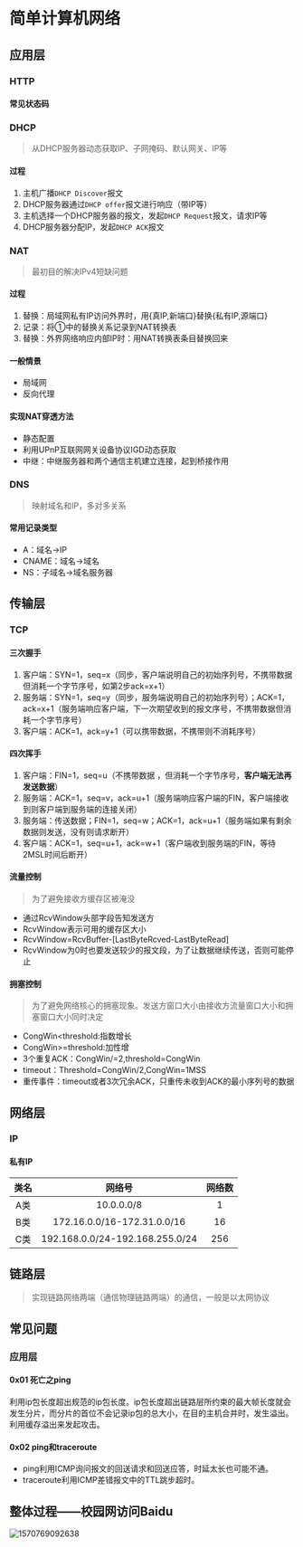 # 简单计算机网络



## 应用层

### HTTP

#### 常见状态码





### DHCP

> 从DHCP服务器动态获取IP、子网掩码、默认网关、IP等

#### 过程

1. 主机广播`DHCP Discover`报文
2. DHCP服务器通过`DHCP offer`报文进行响应（带IP等）
3. 主机选择一个DHCP服务器的报文，发起`DHCP Request`报文，请求IP等
4. DHCP服务器分配IP，发起`DHCP ACK`报文



### NAT

> 最初目的解决IPv4短缺问题

#### 过程

1. 替换：局域网私有IP访问外界时，用{真IP,新端口}替换{私有IP,源端口}
2. 记录：将①中的替换关系记录到NAT转换表
3. 替换：外界网络响应内部IP时：用NAT转换表条目替换回来

#### 一般情景

- 局域网
- 反向代理



#### 实现NAT穿透方法

- 静态配置
- 利用UPnP互联网网关设备协议IGD动态获取
- 中继：中继服务器和两个通信主机建立连接，起到桥接作用

### DNS

> 映射域名和IP，多对多关系

#### 常用记录类型

- A：域名->IP
- CNAME：域名->域名
- NS：子域名->域名服务器



## 传输层

### TCP

#### 三次握手

1. 客户端：SYN=1，seq=x（同步，客户端说明自己的初始序列号，不携带数据但消耗一个字节序号，如第2步ack=x+1）
2. 服务端：SYN=1，seq=y（同步，服务端说明自己的初始序列号）；ACK=1，ack=x+1（服务端响应客户端，下一次期望收到的报文序号，不携带数据但消耗一个字节序号）
3. 客户端：ACK=1，ack=y+1（可以携带数据，不携带则不消耗序号）

#### 四次挥手

1. 客户端：FIN=1，seq=u（不携带数据 ，但消耗一个字节序号，**客户端无法再发送数据**）
2. 服务端：ACK=1，seq=v，ack=u+1（服务端响应客户端的FIN，客户端接收到则客户端到服务端的连接关闭）
3. 服务端：传送数据；FIN=1，seq=w；ACK=1，ack=u+1（服务端如果有剩余数据则发送，没有则请求断开）
4. 客户端：ACK=1，seq=u+1，ack=w+1（客户端收到服务端的FIN，等待2MSL时间后断开）



#### 流量控制

> 为了避免接收方缓存区被淹没

- 通过RcvWindow头部字段告知发送方
- RcvWindow表示可用的缓存区大小
- RcvWindow=RcvBuffer-[LastByteRcved-LastByteRead]
- RcvWindow为0时也要发送较少的报文段，为了让数据继续传送，否则可能停止

#### 拥塞控制

> 为了避免网络核心的拥塞现象。发送方窗口大小由接收方流量窗口大小和拥塞窗口大小同时决定

- CongWin<threshold:指数增长
- CongWin>=threshold:加性增
- 3个重复ACK：CongWin/=2,threshold=CongWin
- timeout：Threshold=CongWin/2,CongWin=1MSS
- 重传事件：timeout或者3次冗余ACK，只重传未收到ACK的最小序列号的数据



## 网络层

### IP

#### 私有IP

| 类名 |             网络号              | 网络数 |
| :--: | :-----------------------------: | :----: |
| A类  |           10.0.0.0/8            |   1    |
| B类  |   172.16.0.0/16-172.31.0.0/16   |   16   |
| C类  | 192.168.0.0/24-192.168.255.0/24 |  256   |



## 链路层

> 实现链路网络两端（通信物理链路两端）的通信，一般是以太网协议



## 常见问题

### 应用层

#### 0x01 死亡之ping

利用ip包长度超出规范的ip包长度。ip包长度超出链路层所约束的最大帧长度就会发生分片，而分片的首位不会记录ip包的总大小，在目的主机合并时，发生溢出。利用缓存溢出来发起攻击。

#### 0x02 ping和traceroute

- ping利用ICMP询问报文的回送请求和回送应答，时延太长也可能不通。
- traceroute利用ICMP差错报文中的TTL跳步超时。



## 整体过程——校园网访问Baidu

![1570769092638](pics/1570769092638.png)